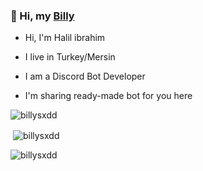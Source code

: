 ### 👋 Hi, my [Billy](https://discord.com/users/1108043141954674759)

- Hi, I'm Halil ibrahim

- I live in Turkey/Mersin

- I am a Discord Bot Developer

- I'm sharing ready-made bot for you here


<p align="left"> <img src="https://komarev.com/ghpvc/?username=billysxdd&label=Profile%20views&color=0e75b6&style=flat" alt="billysxdd" /> </p> 


<p>&nbsp;<img align="center" src="https://github-readme-stats.vercel.app/api?username=billysxdd&show_icons=true&theme=dracula&locale=en" alt="billysxdd"/></p>


<p><img align="center" src="https://github-readme-streak-stats.herokuapp.com/?user=billysxdd&theme=dracula" alt="billysxdd" /></p>
